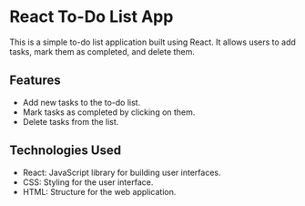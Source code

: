 
# React To-Do List App
This is a simple to-do list application built using React. It allows users to add tasks, mark them as completed, and delete them.

## Features
- Add new tasks to the to-do list.
- Mark tasks as completed by clicking on them.
- Delete tasks from the list.

## Technologies Used
- React: JavaScript library for building user interfaces.
- CSS: Styling for the user interface.
- HTML: Structure for the web application.